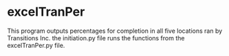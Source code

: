# excelTranPer
This program outputs percentages for completion in all five locations ran by Transitions Inc.
the initiation.py file runs the functions from the excelTranPer.py file.
